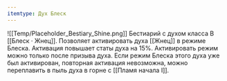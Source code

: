 ```yaml
---
itemtype: Дух Блеск
---
```

![[Temp/Placeholder_Bestiary_Shine.png]]
Бестиарий с духом класса B [[Блеск · Жнец]]. Позволяет активировать духа [[Жнец]] в режиме Блеска. Активация повышает статы духа на 15%. Активировать режим можно только после призыва духа. Если режим Блеска этого духа уже был активирован, повторная активация невозможна, можно переплавить в пыль духа в горне с [[Пламя начала I]].
